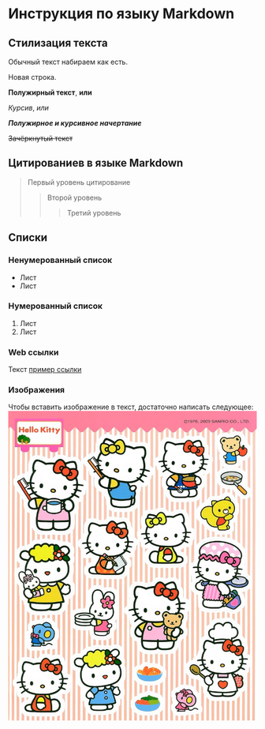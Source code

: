 # Инструкция по языку Markdown

## Стилизация текста
Обычный текст набираем как есть.

Новая строка.

**Полужирный текст**, __или__

*Курсив*, _или_

***Полужирное и курсивное начертание***

~~Зачёркнутый текст~~


## Цитированиев в языке Markdown
> Первый уровень цитирование
>> Второй уровень
>>> Третий уровень

## Списки
### Ненумерованный список
* Лист
* Лист

### Нумерованный список
1. Лист
2. Лист

### Web ссылки
Текст [пример ссылки](http.example.com "Всплывающая подсказка")

### Изображения 
Чтобы вставить изображение в текст, достаточно написать следующее:
![Привет, это Hello Kitty!](2.jpg)